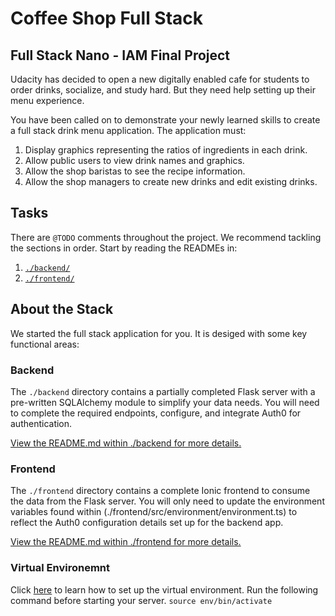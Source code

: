 # Coffee Shop Full Stack

## Full Stack Nano - IAM Final Project

Udacity has decided to open a new digitally enabled cafe for students to order drinks, socialize, and study hard. But they need help setting up their menu experience.

You have been called on to demonstrate your newly learned skills to create a full stack drink menu application. The application must:

1) Display graphics representing the ratios of ingredients in each drink.
2) Allow public users to view drink names and graphics.
3) Allow the shop baristas to see the recipe information.
4) Allow the shop managers to create new drinks and edit existing drinks.

## Tasks

There are `@TODO` comments throughout the project. We recommend tackling the sections in order. Start by reading the READMEs in:

1. [`./backend/`](./backend/README.md)
2. [`./frontend/`](./frontend/README.md)

## About the Stack

We started the full stack application for you. It is desiged with some key functional areas:

### Backend

The `./backend` directory contains a partially completed Flask server with a pre-written SQLAlchemy module to simplify your data needs. You will need to complete the required endpoints, configure, and integrate Auth0 for authentication.

[View the README.md within ./backend for more details.](./backend/README.md)

### Frontend

The `./frontend` directory contains a complete Ionic frontend to consume the data from the Flask server. You will only need to update the environment variables found within (./frontend/src/environment/environment.ts) to reflect the Auth0 configuration details set up for the backend app. 

[View the README.md within ./frontend for more details.](./frontend/README.md)

### Virtual Environemnt
Click [here](https://docs.python.org/3/tutorial/venv.html) to learn how to set up the virtual environment.
Run the following command before starting your server.
`source env/bin/activate`